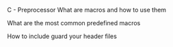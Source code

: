C - Preprocessor
What are macros and how to use them

What are the most common predefined macros

How to include guard your header files
